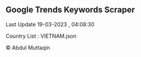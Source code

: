 

## Google Trends Keywords Scraper 
 
Last Update 19-03-2023 , 04:08:30

Country List :
VIETNAM.json



© Abdul Muttaqin 
